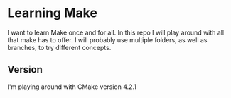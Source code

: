 # Learning Make
I want to learn Make once and for all. In this repo I will play around with all that make has to 
offer. I will probably use multiple folders, as well as branches, to try different concepts.

## Version
I'm playing around with CMake version 4.2.1

